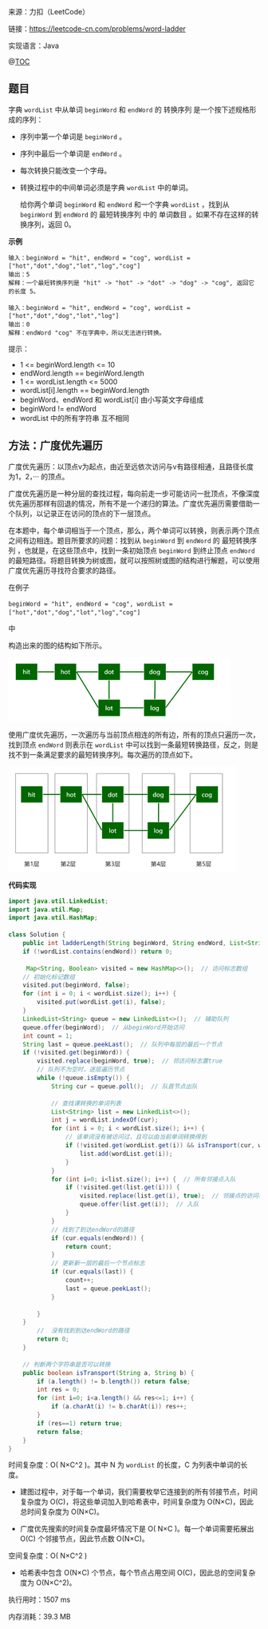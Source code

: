 来源：力扣（LeetCode）

链接：https://leetcode-cn.com/problems/word-ladder

实现语言：Java

@[TOC](目录)

##  题目

字典 `wordList` 中从单词 `beginWord` 和 `endWord` 的 转换序列 是一个按下述规格形成的序列：

- 序列中第一个单词是 `beginWord` 。

- 序列中最后一个单词是 `endWord` 。

- 每次转换只能改变一个字母。

- 转换过程中的中间单词必须是字典 `wordList` 中的单词。

  给你两个单词 `beginWord` 和 `endWord` 和一个字典 `wordList` ，找到从 `beginWord` 到 `endWord` 的 最短转换序列 中的 单词数目 。如果不存在这样的转换序列，返回 0。

**示例**

```
输入：beginWord = "hit", endWord = "cog", wordList = ["hot","dot","dog","lot","log","cog"]
输出：5
解释：一个最短转换序列是 "hit" -> "hot" -> "dot" -> "dog" -> "cog", 返回它的长度 5。

输入：beginWord = "hit", endWord = "cog", wordList = ["hot","dot","dog","lot","log"]
输出：0
解释：endWord "cog" 不在字典中，所以无法进行转换。
```

提示：

- 1 <= beginWord.length <= 10
- endWord.length == beginWord.length
- 1 <= wordList.length <= 5000
- wordList[i].length == beginWord.length
- beginWord、endWord 和 wordList[i] 由小写英文字母组成
- beginWord != endWord
- wordList 中的所有字符串 互不相同

## 方法：广度优先遍历

广度优先遍历：以顶点v为起点，由近至远依次访问与v有路径相通，且路径长度为1，2，··· 的顶点。

广度优先遍历是一种分层的查找过程，每向前走一步可能访问一批顶点，不像深度优先遍历那样有回退的情况，所有不是一个递归的算法。广度优先遍历需要借助一个队列，以记录正在访问的顶点的下一层顶点。

在本题中，每个单词相当于一个顶点，那么，两个单词可以转换，则表示两个顶点之间有边相连。题目所要求的问题：找到从 `beginWord` 到 `endWord` 的 最短转换序列 ，也就是，在这些顶点中，找到一条初始顶点 `beginWord` 到终止顶点 `endWord` 的最短路径。将题目转换为树或图，就可以按照树或图的结构进行解题，可以使用广度优先遍历寻找符合要求的路径。

在例子

`beginWord = "hit", endWord = "cog", wordList = ["hot","dot","dog","lot","log","cog"]`

中

构造出来的图的结构如下所示。

<img src="【Leetcode之树】0127 单词接龙.assets/image-20210421211333589.png" alt="image-20210421211333589" style="zoom:50%;" />

使用广度优先遍历，一次遍历与当前顶点相连的所有边，所有的顶点只遍历一次，找到顶点 `endWord`  则表示在 `wordList` 中可以找到一条最短转换路径，反之，则是找不到一条满足要求的最短转换序列。每次遍历的顶点如下。

<img src="【Leetcode之树】0127 单词接龙.assets/image-20210421211756509.png" alt="image-20210421211756509" style="zoom:50%;" />



**代码实现**

```java
import java.util.LinkedList;
import java.util.Map;
import java.util.HashMap;

class Solution {
    public int ladderLength(String beginWord, String endWord, List<String> wordList) {
    if (!wordList.contains(endWord)) return 0;
     
     Map<String, Boolean> visited = new HashMap<>();  // 访问标志数组
    // 初始化标记数组
    visited.put(beginWord, false);
    for (int i = 0; i < wordList.size(); i++) {
        visited.put(wordList.get(i), false);
    }
    LinkedList<String> queue = new LinkedList<>();  // 辅助队列
    queue.offer(beginWord);  // 从beginWord开始访问
    int count = 1;
    String last = queue.peekLast();  // 队列中每层的最后一个节点
    if (!visited.get(beginWord)) {
        visited.replace(beginWord, true);  // 邻访问标志置true
		// 队列不为空时，逐层遍历节点
        while (!queue.isEmpty()) {
            String cur = queue.poll();  // 队首节点出队

            // 查找课转换的单词列表
            List<String> list = new LinkedList<>();
            int j = wordList.indexOf(cur);
            for (int i = 0; i < wordList.size(); i++) {
                // 该单词没有被访问过，且可以由当前单词转换得到
                if (!visited.get(wordList.get(i)) && isTransport(cur, wordList.get(i))) {
                    list.add(wordList.get(i));
                }
            }
            for (int i=0; i<list.size(); i++) {  // 所有邻接点入队
                if (!visited.get(list.get(i))) {
                    visited.replace(list.get(i), true);  // 邻接点的访问标志置true
                    queue.offer(list.get(i));  // 入队
                }
            }
            // 找到了到达endWord的路径
            if (cur.equals(endWord)) {
                return count;
            }
            // 更新新一层的最后一个节点标志
            if (cur.equals(last)) {
                count++;
                last = queue.peekLast();
            }
            
        }
    }
		// 	没有找到到达endWord的路径
        return 0;
    }

    // 判断两个字符串是否可以转换
    public boolean isTransport(String a, String b) {
        if (a.length() != b.length()) return false;
        int res = 0;
        for (int i=0; i<a.length() && res<=1; i++) {
            if (a.charAt(i) != b.charAt(i)) res++;
        }
        if (res==1) return true;
        return false;
    }
}
```

时间复杂度：O( N×C^2 )。其中 N 为  `wordList` 的长度，C 为列表中单词的长度。

- 建图过程中，对于每一个单词，我们需要枚举它连接到的所有邻接节点，时间复杂度为 O(C)，将这些单词加入到哈希表中，时间复杂度为 O(N×C)，因此总时间复杂度为 O(N×C)。

- 广度优先搜索的时间复杂度最坏情况下是 O( N×C )。每一个单词需要拓展出 O(C) 个邻接节点，因此节点数 O(N×C)。

空间复杂度：O( N×C^2 ) 

- 哈希表中包含 O(N×C) 个节点，每个节点占用空间 O(C)，因此总的空间复杂度为 O(N×C^2)。

执行用时：1507 ms

内存消耗：39.3 MB
